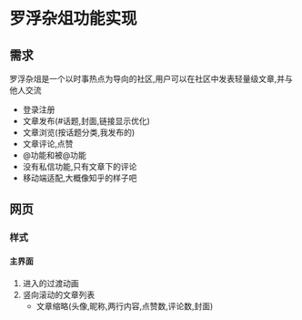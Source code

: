 # 罗浮杂俎功能实现

## 需求

罗浮杂俎是一个以时事热点为导向的社区,用户可以在社区中发表轻量级文章,并与他人交流

- 登录注册
- 文章发布(#话题,封面,链接显示优化)
- 文章浏览(按话题分类,我发布的)
- 文章评论,点赞
- @功能和被@功能
- 没有私信功能,只有文章下的评论
- 移动端适配,大概像知乎的样子吧

## 网页

### 样式

#### 主界面

1. 进入的过渡动画
2. 竖向滚动的文章列表
    - 文章缩略(头像,昵称,两行内容,点赞数,评论数,封面)
